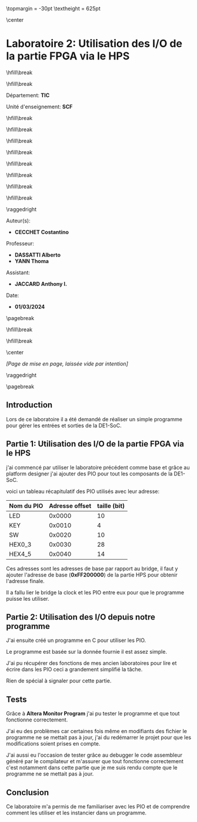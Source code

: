 \topmargin = -30pt
\textheight = 625pt

\center

# **Laboratoire 2: Utilisation des I/O de la partie FPGA via le HPS**

\hfill\break

\hfill\break

Département: **TIC**

Unité d'enseignement: **SCF**

\hfill\break

\hfill\break

\hfill\break

\hfill\break

\hfill\break

\hfill\break

\hfill\break

\hfill\break

\raggedright

Auteur(s):

- **CECCHET Costantino**

Professeur:

- **DASSATTI Alberto**
- **YANN Thoma**
  
Assistant:

- **JACCARD Anthony I.**

Date:

- **01/03/2024**

\pagebreak

\hfill\break

\hfill\break

\center

*\[Page de mise en page, laissée vide par intention\]*

\raggedright

\pagebreak

## **Introduction**

Lors de ce laboratoire il a été demandé de réaliser un simple programme pour gérer les entrées et sorties de la DE1-SoC.

## **Partie 1: Utilisation des I/O de la partie FPGA via le HPS**

j'ai commencé par utiliser le laboratoire précédent comme base et grâce au platform designer j'ai ajouter des PIO pour tout les composants de la DE1-SoC.

voici un tableau récapitulatif des PIO utilisés avec leur adresse:

| Nom du PIO | Adresse offset | taille (bit) |
|------------|---------|--------|
| LED        | 0x0000  | 10     |
| KEY        | 0x0010  | 4      |
| SW         | 0x0020  | 10     |
| HEX0_3     | 0x0030  | 28     |
| HEX4_5     | 0x0040  | 14     |

Ces adresses sont les adresses de base par rapport au bridge, il faut y ajouter l'adresse de base (**0xFF200000**) de la partie HPS pour obtenir l'adresse finale.

Il a fallu lier le bridge la clock et les PIO entre eux pour que le programme puisse les utiliser.

## **Partie 2: Utilisation des I/O depuis notre programme**

J'ai ensuite créé un programme en C pour utiliser les PIO.

Le programme est basée sur la donnée fournie il est assez simple.

J'ai pu récupérer des fonctions de mes ancien laboratoires pour lire et écrire dans les PIO ceci a grandement simplifié la tâche.

Rien de spécial à signaler pour cette partie.

## **Tests**

Grâce à **Altera Monitor Program** j'ai pu tester le programme et que tout fonctionne correctement.

J'ai eu des problèmes car certaines fois même en modifiants des fichier le programme ne se mettait pas à jour, j'ai du redémarrer le projet pour que les modifications soient prises en compte.

J'ai aussi eu l'occasion de tester grâce au debugger le code assembleur généré par le compilateur et m'assurer que tout fonctionne correctement c'est notamment dans cette partie que je me suis rendu compte que le programme ne se mettait pas à jour.

## **Conclusion**

Ce laboratoire m'a permis de me familiariser avec les PIO et de comprendre comment les utiliser et les instancier dans un programme.

